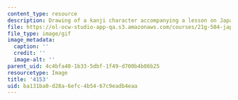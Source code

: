 ```yaml
---
content_type: resource
description: Drawing of a kanji character accompanying a lesson on Japanese.
file: https://ol-ocw-studio-app-qa.s3.amazonaws.com/courses/21g-504-japanese-iv-spring-2009/ba131ba0d28a6efc4b5467c9eadb4eaa_4153.gif
file_type: image/gif
image_metadata:
  caption: ''
  credit: ''
  image-alt: ''
parent_uid: 4c4bfa40-1b33-5dbf-1f49-d700b4b86b25
resourcetype: Image
title: '4153'
uid: ba131ba0-d28a-6efc-4b54-67c9eadb4eaa
---
```

